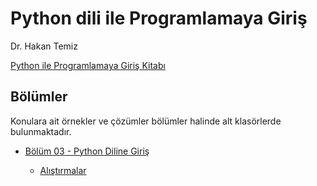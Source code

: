 # Python dili ile Programlamaya Giriş
Dr. Hakan Temiz

[Python ile Programlamaya Giriş Kitabı](Python-ile-Programlamaya-Giris.ipynb)

## Bölümler
Konulara ait örnekler ve çözümler bölümler halinde alt klasörlerde bulunmaktadır.

* [Bölüm 03 - Python Diline Giriş](Bolum-03-Python-Diline-Giris/)
  
  * [Alıştırmalar](Bolum-03-Python-Diline-Giris/Exercises_Pythona_Giris.ipynb)

